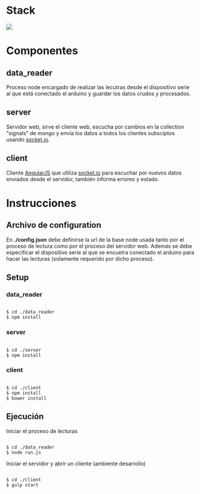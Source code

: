# Stack
<img src="https://docs.google.com/drawings/d/1Pt9TELU1XJXlB3UUdzsYcTzOYz9N_3qoOBiZQI245Os/pub?w=909&amp;h=442">

# Componentes
## data_reader
Proceso node encargado de realizar las lecutras desde el dispositivo serie al que está conectado el arduino y guardar los datos crudos y procesados.

## server
Servidor web, sirve el cliente web, escucha por cambios en la collection "signals" de mongo y envía los datos a todos los clientes subsciptos usando [socket.io](http://socket.io/).

## client
Cliente [AngularJS](https://angularjs.org/) que utiliza [socket.io](http://socket.io/) para escuchar por nuevos datos enviados desde el servidor, también informa errores y estado.

# Instrucciones
## Archivo de configuration
En **./config.json** debe definirse la url de la base node usada tanto por el proceso de lectura como por el proceso del servidor web.
Además se debe especificar el dispositivo serie al que se encuetra conectado el arduino para hacer las lecturas (solamente requerido por dicho proceso).

## Setup
### data_reader
<pre><code>
$ cd ./data_reader
$ npm install
</code></pre>

### server
<pre><code>
$ cd ./server
$ npm install
</code></pre>

### client
<pre><code>
$ cd ./client
$ npm install
$ bower install
</code></pre>

## Ejecución
Iniciar el proceso de lecturas
<pre><code>
$ cd ./data_reader
$ node run.js
</code></pre>
Iniciar el servidor y abrir un cliente (ambiente desarrollo)
<pre><code>
$ cd ./client
$ gulp start
</code></pre>
